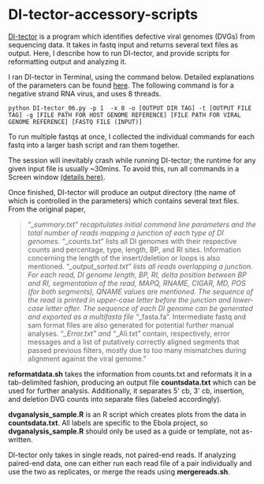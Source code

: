 # DI-tector-accessory-scripts

[DI-tector](10.1261/rna.066910.118) is a program which identifies defective viral genomes (DVGs) from sequencing data. It takes in fastq input and returns several text files as output. Here, I describe how to run DI-tector, and provide scripts for reformatting output and analyzing it. 

I ran DI-tector in Terminal, using the command below. Detailed explanations of the parameters can be found [here](10.1261/rna.066910.118). The following command is for a negative strand RNA virus, and uses 8 threads. 
```
python DI-tector_06.py -p 1  -x 8 -o [OUTPUT DIR TAG] -t [OUTPUT FILE TAG] -g [FILE PATH FOR HOST GENOME REFERENCE] [FILE PATH FOR VIRAL GENOME REFERENCE] [FASTQ FILE (INPUT)]
```
To run multiple fastqs at once, I collected the individual commands for each fastq into a larger bash script and ran them together.

The session will inevitably crash while running DI-tector; the runtime for any given input file is usually ~30mins. To avoid this, run all commands in a Screen window [(details here)](https://linuxize.com/post/how-to-use-linux-screen/).

Once finished, DI-tector will produce an output directory (the name of which is controlled in the parameters) which contains several text files. From the original paper, 
> “*_summary.txt” recapitulates initial command line parameters and the total number of reads mapping a junction of each type of DI genomes. “*_counts.txt” lists all DI genomes with their respective counts and percentage, type, length, BP, and RI sites. Information concerning the length of the insert/deletion or loops is also mentioned. “*_output_sorted.txt” lists all reads overlapping a junction. For each read, DI genome length, BP, RI, delta position between BP and RI, segmentation of the read, MAPQ, RNAME, CIGAR, MD, POS (for both segments), QNAME values are mentioned. The sequence of the read is printed in upper-case letter before the junction and lower-case letter after. The sequence of each DI genome can be generated and exported as a multifasta file “*_fasta.fa”. Intermediate fastq and sam format files are also generated for potential further manual analyses. “*_Error.txt” and “*_Ali.txt” contain, respectively, error messages and a list of putatively correctly aligned segments that passed previous filters, mostly due to too many mismatches during alignment against the viral genome."

**reformatdata.sh** takes the information from counts.txt and reformats it in a tab-delimited fashion, producing an output file **countsdata.txt** which can be used for further analysis. Additionally, it separates 5' cb, 3' cb, insertion, and deletion DVG counts into separate files (labeled accordingly).

**dvganalysis_sample.R** is an R script which creates plots from the data in **countsdata.txt**. All labels are specific to the Ebola project, so **dvganalysis_sample.R** should only be used as a guide or template, not as-written.

DI-tector only takes in single reads, not paired-end reads. If analyzing paired-end data, one can either run each read file of a pair individually and use the two as replicates, or merge the reads using **mergereads.sh**. 
